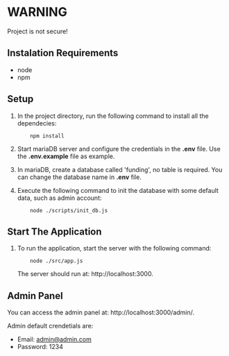 # WARNING
Project is not secure!

## Instalation Requirements

- node
- npm

## Setup

1. In the project directory, run the following command to install all the dependecies:

    ```
        npm install
    ```

2. Start mariaDB server and configure the credentials in the **.env** file.
   Use the **.env.example** file as example.

3. In mariaDB, create a database called 'funding', no table is required. You can change the database name
   in **.env** file.
    
4. Execute the following command to init the database with some default data, such as admin account:
    
    ```
        node ./scripts/init_db.js
    ```

## Start The Application

1. To run the application, start the server with the following command:
    
    ```
        node ./src/app.js
    ```

    The server should run at: http://localhost:3000.

## Admin Panel

You can access the admin panel at: http://localhost:3000/admin/.
    
Admin default crendetials are:

- Email: admin@admin.com
- Password: 1234